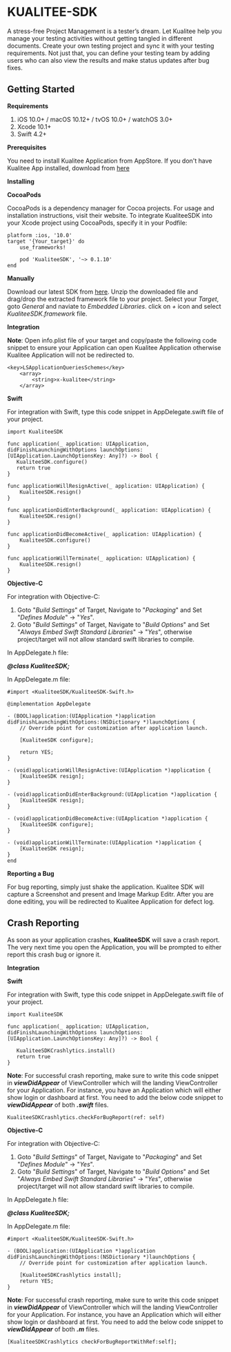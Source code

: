 # **KUALITEE-SDK**

A stress-free Project Management is a tester’s dream. Let Kualitee help you manage your testing activities without getting tangled in different documents. Create your own testing project and sync it with your testing requirements. Not just that, you can define your testing team by adding users who can also view the results and make status updates after bug fixes.
	

## **Getting Started**

**Requirements**

1. iOS 10.0+ / macOS 10.12+ / tvOS 10.0+ / watchOS 3.0+
1. Xcode 10.1+
1. Swift 4.2+


**Prerequisites**

You need to install Kualitee Application from AppStore. 
If you don't have Kualitee App installed, download from [here](https://itunes.apple.com/in/app/kualitee/id404166406)

**Installing**

**CocoaPods**

CocoaPods is a dependency manager for Cocoa projects. For usage and installation instructions, visit their website. To integrate KualiteeSDK into your Xcode project using CocoaPods, specify it in your Podfile:

	platform :ios, '10.0'
	target '{Your_target}' do
		use_frameworks!
		
		pod 'KualiteeSDK', '~> 0.1.10'
	end

**Manually**

Download our latest SDK from [here](https://github.com/Kualitee/kualitee-iOS-sdk/blob/master/KualiteeSDK.zip).
Unzip the downloaded file and drag/drop the extracted framework file to your project.
Select your *Target*, goto *General* and naviate to *Embedded Libraries*. click on *+* icon and select *KualiteeSDK.framework* file.

**Integration**

**Note**: Open info.plist file of your target and copy/paste the following code snippet to ensure your Application can open Kualitee Application otherwise Kualitee Application will not be redirected to.

	<key>LSApplicationQueriesSchemes</key>
		<array>
			<string>x-kualitee</string>
		</array>

**Swift**

For integration with Swift, type this code snippet in AppDelegate.swift file of your project.

	import KualiteeSDK
	
	func application(_ application: UIApplication, didFinishLaunchingWithOptions launchOptions: [UIApplication.LaunchOptionsKey: Any]?) -> Bool {     
	   KualiteeSDK.configure()
	   return true
	}
	
	func applicationWillResignActive(_ application: UIApplication) {
	    KualiteeSDK.resign()
	}
	
	func applicationDidEnterBackground(_ application: UIApplication) {
	    KualiteeSDK.resign()
	}
	
	func applicationDidBecomeActive(_ application: UIApplication) {
	    KualiteeSDK.configure()
	}
	
	func applicationWillTerminate(_ application: UIApplication) {
	    KualiteeSDK.resign()
	}


**Objective-C**

For integration with Objective-C: 

1. Goto "*Build Settings*" of Target, Navigate to "*Packaging*" and Set "*Defines Module*" -> "*Yes*".
1. Goto "*Build Settings*" of Target, Navigate to "*Build Options*" and Set "*Always Embed Swift Standard Libraries*" -> "*Yes*", otherwise project/target will not allow standard swift libraries to compile.

In AppDelegate.h file:

***@class KualiteeSDK;***

In AppDelegate.m file:

	#import <KualiteeSDK/KualiteeSDK-Swift.h>
	
	@implementation AppDelegate
	
	- (BOOL)application:(UIApplication *)application didFinishLaunchingWithOptions:(NSDictionary *)launchOptions {
	    // Override point for customization after application launch.
	    
	    [KualiteeSDK configure];
	    
	    return YES;
	}
	
	- (void)applicationWillResignActive:(UIApplication *)application {
	    [KualiteeSDK resign];
	}
	
	- (void)applicationDidEnterBackground:(UIApplication *)application {
	    [KualiteeSDK resign];
	}
	
	- (void)applicationDidBecomeActive:(UIApplication *)application {
	    [KualiteeSDK configure];
	}
	
	- (void)applicationWillTerminate:(UIApplication *)application {
	    [KualiteeSDK resign];
    }
    end

**Reporting a Bug**

For bug reporting, simply just shake the application. Kualitee SDK will capture a Screenshot and present and Image Markup Editr. After you are done editing, you will be redirected to Kualitee Application for defect log.

## **Crash Reporting**

As soon as your application crashes, **KualiteeSDK** will save a crash report. The very next time you open the Application, you will be prompted to either report this crash bug or ignore it.

**Integration**

**Swift**

For integration with Swift, type this code snippet in AppDelegate.swift file of your project.

	import KualiteeSDK
	
	func application(_ application: UIApplication, didFinishLaunchingWithOptions launchOptions: [UIApplication.LaunchOptionsKey: Any]?) -> Bool {  
	   
	   KualiteeSDKCrashlytics.install()
	   return true
	}


**Note**: For successful crash reporting, make sure to write this code snippet in ***viewDidAppear*** of ViewController which will the landing ViewController for your Application. For instance, you have an Application which will either show login or dashboard at first. You need to add the below code snippet to ***viewDidAppear*** of both ***.swift*** files.

	KualiteeSDKCrashlytics.checkForBugReport(ref: self)

**Objective-C**

For integration with Objective-C: 

1. Goto "*Build Settings*" of Target, Navigate to "*Packaging*" and Set "*Defines Module*" -> "*Yes*".
1. Goto "*Build Settings*" of Target, Navigate to "*Build Options*" and Set "*Always Embed Swift Standard Libraries*" -> "*Yes*", otherwise project/target will not allow standard swift libraries to compile.

In AppDelegate.h file:

***@class KualiteeSDK;***

In AppDelegate.m file:

	#import <KualiteeSDK/KualiteeSDK-Swift.h>
	
	- (BOOL)application:(UIApplication *)application didFinishLaunchingWithOptions:(NSDictionary *)launchOptions {
	    // Override point for customization after application launch.
	    
	    [KualiteeSDKCrashlytics install];
	    return YES;
	}

**Note**: For successful crash reporting, make sure to write this code snippet in ***viewDidAppear*** of ViewController which will the landing ViewController for your Application. For instance, you have an Application which will either show login or dashboard at first. You need to add the below code snippet to ***viewDidAppear*** of both ***.m*** files.

	[KualiteeSDKCrashlytics checkForBugReportWithRef:self];
